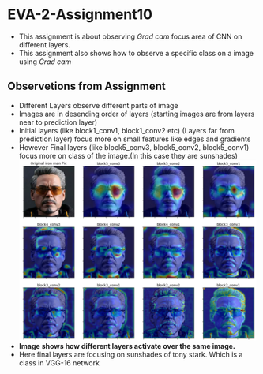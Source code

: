 # EVA-2-Assignment10

- This assignment is about observing _Grad cam_ focus area of CNN on different layers.
- This assignment also shows how to observe a specific class on a image using _Grad cam_ 
## Observetions from Assignment
- Different Layers observe different parts of image
- Images are in desending order of layers (starting images are from layers near to prediction layer)
- Initial layers (like block1_conv1, block1_conv2 etc) (Layers far from prediction layer) focus more on small features like edges and gradients
- However Final layers (like block5_conv3, block5_conv2, block5_conv1) focus more on class of the image.(In this case they are sunshades)
![different layers gradcam](images/stark_observe.png)
- __Image shows how different layers activate over the same image.__
- Here final layers are focusing on sunshades of tony stark. Which is a class in VGG-16 network
